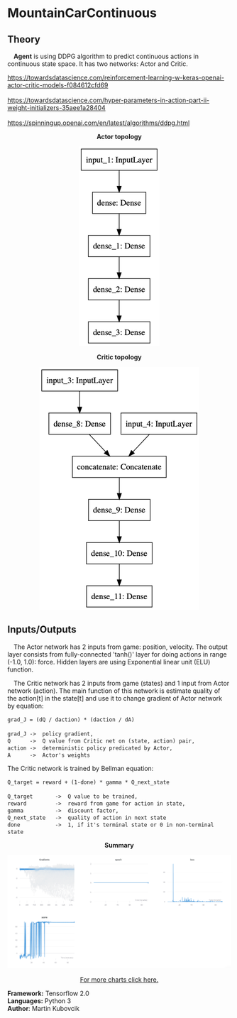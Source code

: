 # MountainCarContinuous

## Theory

&emsp;**Agent** is using DDPG algorithm to predict continuous actions in continuous state space. It has two networks: Actor and Critic.

https://towardsdatascience.com/reinforcement-learning-w-keras-openai-actor-critic-models-f084612cfd69
<br><br>
https://towardsdatascience.com/hyper-parameters-in-action-part-ii-weight-initializers-35aee1a28404
<br><br>
https://spinningup.openai.com/en/latest/algorithms/ddpg.html

<p align="center"><b>Actor topology</b></p>
<p align="center">
  <img src="model_A.png" alt="Actor">
</p>

<p align="center"><b>Critic topology</b></p>
<p align="center">
  <img src="model_C.png" alt="Critic">
</p>

## Inputs/Outputs

&emsp;The Actor network has 2 inputs from game: position, velocity. The output layer consists from fully-connected 'tanh()' layer for doing actions in range (-1.0, 1.0): force. Hidden layers are using Exponential linear unit (ELU) function.

&emsp;The Critic network has 2 inputs from game (states) and 1 input from Actor network (action). The main function of this network is estimate quality of the action[t] in the state[t] and use it to change gradient of Actor network by equation: 

    grad_J = (dQ / daction) * (daction / dA)

    grad_J ->  policy gradient,
    Q      ->  Q value from Critic net on (state, action) pair,
    action ->  deterministic policy predicated by Actor,
    A      ->  Actor's weights

The Critic network is trained by Bellman equation:
    
    Q_target = reward + (1-done) * gamma * Q_next_state

    Q_target       ->  Q value to be trained,
    reward         ->  reward from game for action in state,
    gamma          ->  discount factor,
    Q_next_state   ->  quality of action in next state 
    done           ->  1, if it's terminal state or 0 in non-terminal state

<p align="center"><b>Summary</b></p>
<p align="center">
  <img src="result.png" alt="Critic">
</p>
<p align="center"><a href="https://app.wandb.ai/markub/mountain-car-continuous/runs/3i2z875k">For more charts click here.</a></p>

**Framework:** Tensorflow 2.0
</br>
**Languages:** Python 3 
</br>
**Author**: Martin Kubovcik